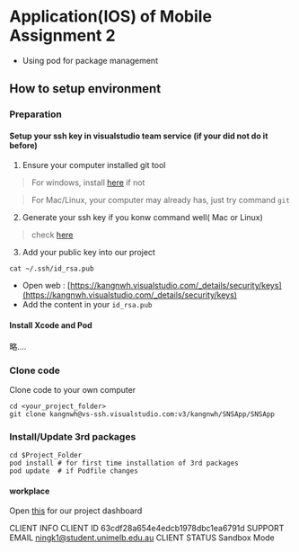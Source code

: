# Application(IOS) of Mobile Assignment 2

- Using pod for package management


## How to setup environment

### Preparation

#### Setup your ssh key in visualstudio team service (if your did not do it before)
1. Ensure your computer installed git tool
> For windows, install [here](https://gitforwindows.org) if not

> For Mac/Linux, your computer may already has, just try command `git`

2. Generate your ssh key if you konw command well( Mac or Linux)
> check [here](https://confluence.atlassian.com/bitbucketserver/creating-ssh-keys-776639788.html)

3. Add your public key into our project
```shell
cat ~/.ssh/id_rsa.pub
```

- Open web : [https://kangnwh.visualstudio.com/_details/security/keys](https://kangnwh.visualstudio.com/_details/security/keys)
- Add the content in your `id_rsa.pub`

#### Install Xcode and Pod
略....

### Clone code

Clone code to your own computer
```shell
cd <your_project_folder>
git clone kangnwh@vs-ssh.visualstudio.com:v3/kangnwh/SNSApp/SNSApp
```

### Install/Update 3rd packages
```shell
cd $Project_Folder
pod install # for first time installation of 3rd packages
pod update  # if Podfile changes

```

#### workplace 
Open [this](https://kangnwh.visualstudio.com/SNSApp/SNSApp%20Team/_dashboards/SNSApp%20Team/df984ad3-1ac5-48f8-a201-35c3e1f8b705) for our project dashboard



CLIENT INFO
CLIENT ID    63cdf28a654e4edcb1978dbc1ea6791d
SUPPORT EMAIL    ningk1@student.unimelb.edu.au
CLIENT STATUS    Sandbox Mode

